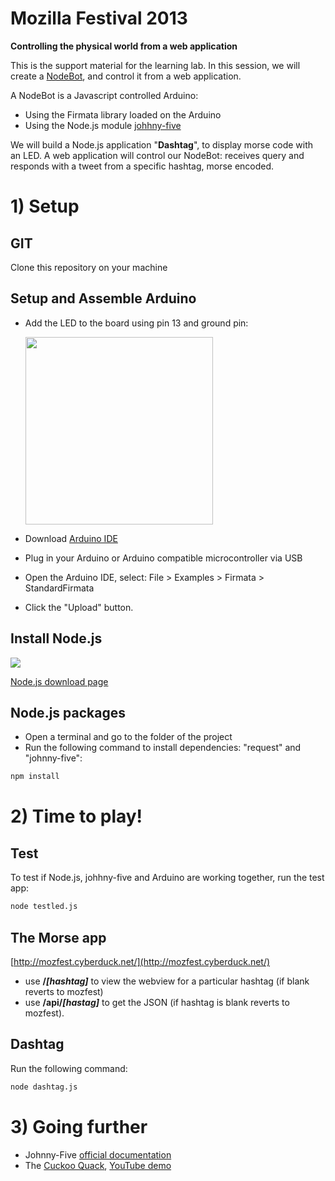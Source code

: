 # Mozilla Festival 2013
**Controlling the physical world from a web application**


This is the support material for the learning lab.
In this session, we will create a [NodeBot](http://www.voodootikigod.com/nodebots-the-rise-of-js-robotics), and control it from a web application. 

A NodeBot is a Javascript controlled Arduino:

- Using the Firmata library loaded on the Arduino
- Using the Node.js module [johhny-five](https://github.com/rwaldron/johnny-five) 
 
We will build a Node.js application "**Dashtag**", to display morse code with an LED.
A web application will control our NodeBot: receives query and responds with a tweet from a specific hashtag, morse encoded.


# 1) Setup

## GIT
Clone this repository on your machine

## Setup and Assemble Arduino
- Add the LED to the board using pin 13 and ground pin:

  <img src="http://mozfest.cyberduck.net/assets/images/board_off.png" width="300"> 
- Download [Arduino IDE](http://arduino.cc/en/main/software)
- Plug in your Arduino or Arduino compatible microcontroller via USB
- Open the Arduino IDE, select: File > Examples > Firmata > StandardFirmata
- Click the "Upload" button.

## Install Node.js
<img src="http://nodejs.org/images/logos/nodejs-dark.png">

[Node.js download page](http://nodejs.org/download/)

## Node.js packages
- Open a terminal and go to the folder of the project
- Run the following command to install dependencies: "request" and "johnny-five":
``` bash
npm install
```
# 2) Time to play!

## Test 
To test if Node.js, johhny-five and Arduino are working together, run the test app:

``` bash
node testled.js
```
## The Morse app
[http://mozfest.cyberduck.net/](http://mozfest.cyberduck.net/)
 
- use **/*[hashtag]*** to view the webview for a particular hashtag (if blank reverts to mozfest)
- use **/api/*[hastag]*** to get the JSON (if hashtag is blank reverts to mozfest).

## Dashtag

Run the following command:

``` bash
node dashtag.js
```

# 3) Going further

- Johnny-Five [official documentation](https://github.com/rwaldron/johnny-five)
- The [Cuckoo Quack](http://www.cyber-duck.co.uk/blog/the-cuckoo-quack), [YouTube demo](http://youtu.be/m3Glp4Pkcuk)
 
